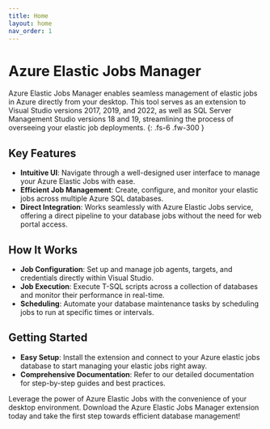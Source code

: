 ```yaml
---
title: Home
layout: home
nav_order: 1
---
```


# Azure Elastic Jobs Manager

Azure Elastic Jobs Manager enables seamless management of elastic jobs in Azure directly from your desktop. This tool serves as an extension to Visual Studio versions 2017, 2019, and 2022, as well as SQL Server Management Studio versions 18 and 19, streamlining the process of overseeing your elastic job deployments.
{: .fs-6 .fw-300 }

## Key Features
- **Intuitive UI**: Navigate through a well-designed user interface to manage your Azure Elastic Jobs with ease.
- **Efficient Job Management**: Create, configure, and monitor your elastic jobs across multiple Azure SQL databases.
- **Direct Integration**: Works seamlessly with Azure Elastic Jobs service, offering a direct pipeline to your database jobs without the need for web portal access.

## How It Works
- **Job Configuration**: Set up and manage job agents, targets, and credentials directly within Visual Studio.
- **Job Execution**: Execute T-SQL scripts across a collection of databases and monitor their performance in real-time.
- **Scheduling**: Automate your database maintenance tasks by scheduling jobs to run at specific times or intervals.

## Getting Started
- **Easy Setup**: Install the extension and connect to your Azure elastic jobs database to start managing your elastic jobs right away.
- **Comprehensive Documentation**: Refer to our detailed documentation for step-by-step guides and best practices.

Leverage the power of Azure Elastic Jobs with the convenience of your desktop environment. Download the Azure Elastic Jobs Manager extension today and take the first step towards efficient database management!

